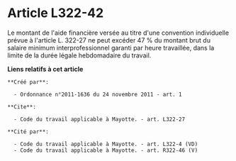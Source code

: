 # Article L322-42

Le montant de l'aide financière versée au titre d'une convention individuelle prévue à l'article L. 322-27 ne peut excéder 47
% du montant brut du salaire minimum interprofessionnel garanti par heure travaillée, dans la limite de la durée légale
hebdomadaire du travail.

**Liens relatifs à cet article**

	**Créé par**:

	  - Ordonnance n°2011-1636 du 24 novembre 2011 - art. 1

	**Cite**:

	  - Code du travail applicable à Mayotte. - art. L322-27

	**Cité par**:

	  - Code du travail applicable à Mayotte. - art. L322-4 (VD)
	  - Code du travail applicable à Mayotte. - art. R322-46 (V)
